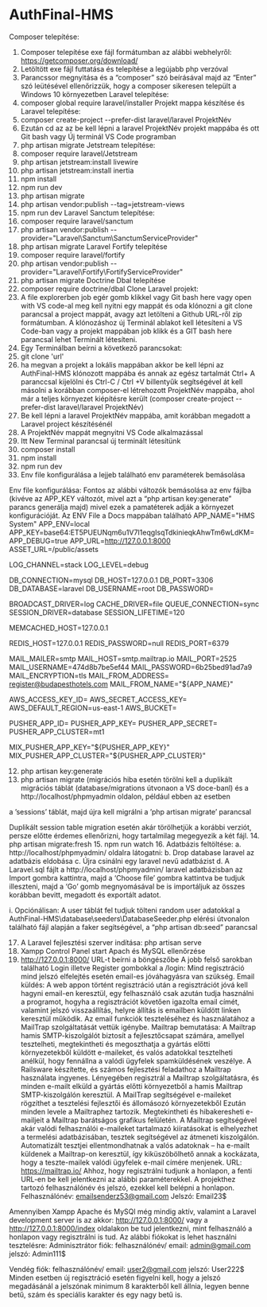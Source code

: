 # AuthFinal-HMS
Composer telepítése: 
1.	Composer telepítése exe fájl formátumban az alábbi webhelyről: https://getcomposer.org/download/
2.	Letöltött exe fájl futtatása és telepítése a legújabb php verzóval
3.	Parancssor megnyitása és a “composer” szó beírásával majd az “Enter” szó leütésével ellenőrizzük, hogy a composer sikeresen települt a Windows 10 környezetben
Laravel telepítése:
1.	composer global require laravel/installer 
Projekt mappa készítése és Laravel telepítése:
1.	composer create-project --prefer-dist laravel/laravel ProjektNév 
2.	Ezután cd az az be kell lépni a laravel ProjektNév projekt mappába és ott Git bash vagy Új terminál VS Code programban
3.	php artisan migrate
Jetstream telepítése:
1.	composer require laravel/Jetstream
2.	php artisan jetstream:install livewire
3.	php artisan jetstream:install inertia
4.	npm install
5.	npm run dev
6.	php artisan migrate
7.	php artisan vendor:publish --tag=jetstream-views
8.	npm run dev
Laravel Sanctum telepítése:
1.	composer require laravel/sanctum
2.	php artisan vendor:publish --provider="Laravel\Sanctum\SanctumServiceProvider"
3.	php artisan migrate
Laravel Fortify telepítése
1.	composer require laravel/fortify
2.	php artisan vendor:publish --provider="Laravel\Fortify\FortifyServiceProvider"
3.	php artisan migrate
Doctrine Dbal telepítése
1.	composer require doctrine/dbal
Clone Laravel projekt: 
1.	A file explorerben job egér gomb klikkel vagy Git bash here vagy open with VS code-al meg kell nyitni egy mappát és oda klónozni a git clone parancsal a project mappát, avagy azt letölteni a Github URL-ről zip formátumban. A klónozáshoz új Terminál ablakot kell létesíteni a VS Code-ban vagy a projekt mappában job klikk és a GIT bash here parancsal lehet Terminált létesíteni.
2.	Egy Terminálban beírni a következő parancsokat:
3.	git clone 'url'
4.	ha megvan a projekt a lokális mappában akkor be kell lépni az AuthFinal-HMS klónozott mappába és annak az egész tartalmát Ctrl+ A paranccsal kijelölni és Ctrl-C / Ctrl +V billentyűk segítségével át kell másolni a korábban composer-el létrehozott ProjektNév mappába, ahol már a teljes környezet kiépítésre került (composer create-project --prefer-dist laravel/laravel ProjektNév)
5.	Be kell lépni a laravel ProjektNév mappába, amit korábban megadott a Laravel project készítésénél
6.	A ProjektNév mappát megnyitni VS Code alkalmazással
7.	Itt New Terminal parancsal új terminált létesítünk
8.	composer install
9.	npm install
10.	npm run dev
11.	Env file konfigurálása a lejjeb található env paraméterek bemásolása

Env file konfigurálása:
Fontos az alábbi változók bemásolása az env fájlba (kivéve az APP_KEY változót, mivel azt a “php artisan key:generate” parancs generálja majd) mivel ezek a pamatéterek adják a környezet konfigurációját.
Az ENV File a Docs mappában található
APP_NAME="HMS System"
APP_ENV=local
APP_KEY=base64:ET5PUEUNqm6u1V7I1eqgIsqTdkinieqkAhwTm6wLdKM=
APP_DEBUG=true
APP_URL=http://127.0.0.1:8000
ASSET_URL=/public/assets

LOG_CHANNEL=stack
LOG_LEVEL=debug

DB_CONNECTION=mysql
DB_HOST=127.0.0.1
DB_PORT=3306
DB_DATABASE=laravel
DB_USERNAME=root
DB_PASSWORD=

BROADCAST_DRIVER=log
CACHE_DRIVER=file
QUEUE_CONNECTION=sync
SESSION_DRIVER=database
SESSION_LIFETIME=120

MEMCACHED_HOST=127.0.0.1

REDIS_HOST=127.0.0.1
REDIS_PASSWORD=null
REDIS_PORT=6379

MAIL_MAILER=smtp
MAIL_HOST=smtp.mailtrap.io
MAIL_PORT=2525
MAIL_USERNAME=474d8b7be5ef44
MAIL_PASSWORD=6b25bed91ad7a9
MAIL_ENCRYPTION=tls
MAIL_FROM_ADDRESS= register@budapesthotels.com
MAIL_FROM_NAME="${APP_NAME}"

AWS_ACCESS_KEY_ID=
AWS_SECRET_ACCESS_KEY=
AWS_DEFAULT_REGION=us-east-1
AWS_BUCKET=

PUSHER_APP_ID=
PUSHER_APP_KEY=
PUSHER_APP_SECRET=
PUSHER_APP_CLUSTER=mt1

MIX_PUSHER_APP_KEY="${PUSHER_APP_KEY}"
MIX_PUSHER_APP_CLUSTER="${PUSHER_APP_CLUSTER}"



12.	php artisan key:generate
13.	php artisan migrate (migrációs hiba esetén törölni kell a duplikált migrációs táblát (database/migrations útvonaon a VS doce-banl) és a http://localhost/phpmyadmin oldalon, például ebben az esetben 
 
a ’sessions’ táblát, majd újra kell migrálni a ’php artisan migrate’ parancsal 
 

Duplikált session table migration esetén akár törölhetjük a korábbi verziót, persze előtte érdemes ellenőrizni, hogy tartalmilag megegyezik a két fájl.
14.	php artisan migrate:fresh
15.	npm run watch
16.	 Adatbázis feltöltése:
a.	http://localhost/phpmyadmin/ oldalra látogatni: 
b.	Drop database laravel az adatbázis eldobása
c.	Újra csinálni egy laravel nevű adatbázist
d.	A Laravel.sql fájlt a http://localhost/phpmyadmin/  laravel adatbázisban az Import gombra kattintra, majd a ‘Choose file’ gombra kattintva be tudjuk illeszteni, majd a ‘Go’ gomb megnyomásával be is importáljuk az összes korábban bevitt, megadott és exportált adatot.

i.	Opciónálisan: A user táblát fel tudjuk tölteni random user adatokkal a AuthFinal-HMS\database\seeders\DatabaseSeeder.php elérési útvonalon található fájl alapján a faker segítségével, a “php artisan db:seed” parancsal

17.	A Laravel fejlesztési szerver indítása: php artisan serve
18.	Xampp Control Panel start Apach és MySQL ellenőrzése
19.	http://127.0.0.1:8000/ URL-t beírni a böngészőbe
A jobb felső sarokban található Login illetve Register gombokkal a /login:
Mind regisztráció mind jelszó elfelejtés esetén email-es jóváhagyásra van szükség.
Email küldés:
A web appon történt regisztráció után a regisztrációt jóvá kell hagyni email-en keresztül, egy felhasználó csak azután tudja használni a programot, hogyha a regisztrációt követően igazolta email címét, valamint jelszó visszaállítás, helyre állítás is emailben küldött linken keresztül működik.
Az email funkciók teszteléséhez és használatához a MailTrap szolgáltatását vettük igénybe.
Mailtrap bemutatása:
A Mailtrap hamis SMTP-kiszolgálót biztosít a fejlesztőcsapat számára, amellyel tesztelheti, megtekintheti és megoszthatja a gyártás előtti környezetekből küldött e-maileket, és valós adatokkal tesztelheti anélkül, hogy fennállna a valódi ügyfelek spamküldésének veszélye. A Railsware készítette, és számos fejlesztési feladathoz a Mailtrap használata ingyenes.
Lényegében regisztrál a Mailtrap szolgáltatásra, és minden e-mailt elküld a gyártás előtti környezetből a hamis Mailtrap SMTP-kiszolgálón keresztül.
A MailTrap segítségével e-maileket rögzíthet a tesztelési fejlesztői és állomásozó környezetekből
Ezután minden levele a Mailtraphez tartozik. Megtekintheti és hibakeresheti e-mailjeit a Mailtrap barátságos grafikus felületén.
A Mailtrap segítségével akár valódi felhasználói e-maileket tartalmazó kiíratásokat is elhelyezhet a termelési adatbázisában, tesztek segítségével az átmeneti kiszolgálón. Automatizált tesztjei ellentmondhatnak a valós adatoknak – ha e-mailt küldenek a Mailtrap-on keresztül, így kiküszöbölhető annak a kockázata, hogy a teszte-mailek valódi ügyfelek e-mail címére menjenek.
URL: https://mailtrap.io/
Ahhoz, hogy regisztrálni tudjunk a honlapon, a fenti URL-en be kell jelentkezni az alábbi paraméterekkel.
A projekthez tartozó felhasználónév és jelszó, ezekkel kell belépni a honlapon.
Felhasználónév: emailsenderz53@gmail.com
Jelszó: Email23$

Amennyiben Xampp Apache és MySQl még mindig aktív, valamint a Laravel development server is az akkor: http://127.0.0.1:8000/  vagy a http://127.0.0.1:8000/index oldalakon be tud jelentkezni, mint felhasználó a honlapon vagy regisztrálni is tud. Az alábbi fiókokat is lehet használni tesztelésre:
Adminisztrátor fiók:
felhasználónév/ email:  admin@gmail.com
jelszó: Admin111$

Vendég fiók:
	felhasználónév/ email:  user2@gmail.com
jelszó: User222$
Minden esetben új regisztráció esetén figyelni kell, hogy a jelszó megadásánál a jelszónak minimum 8 karakterből kell állnia, legyen benne betű, szám és speciális karakter és egy nagy betű is.



